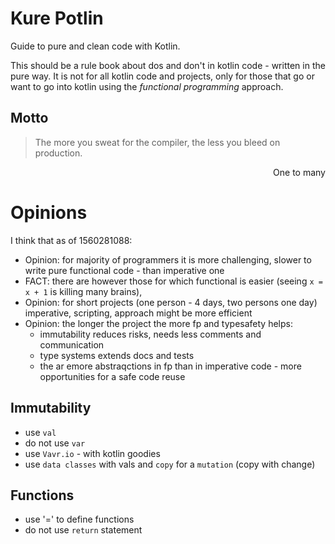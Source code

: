 # Kure Potlin

Guide to pure and clean code with Kotlin.

This should be a rule book about dos and don't in kotlin code - written in the pure way.
It is not for all kotlin code and projects, only for those that go or want to go into kotlin using the  *functional programming*  approach.  

## Motto

> The more you sweat for the compiler, the less you bleed on production.

<p style='text-align: right;'> One to many </p>


# Opinions

I think that as of 1560281088: 
 - Opinion: for majority of programmers it is more challenging, slower to write pure functional code  - than imperative one
 - FACT:  there are however those for which functional is easier (seeing `x = x + 1` is killing many brains),
 - Opinion: for short projects (one person - 4 days, two persons one day) imperative, scripting, approach might be more efficient
 - Opinion: the longer the project the more fp and typesafety helps:
      - immutability reduces risks, needs less comments and communication
      - type systems extends docs and tests 
      - the ar emore abstraqctions in fp than in imperative code -  more opportunities for a safe code reuse
      



## Immutability
 - use `val`
 - do not use `var`
 - use `Vavr.io` - with kotlin goodies
 - use `data classes` with vals and `copy` for a `mutation` (copy with change)
 
 
 ## Functions
  - use '=' to define functions
  - do not use `return` statement
  
  